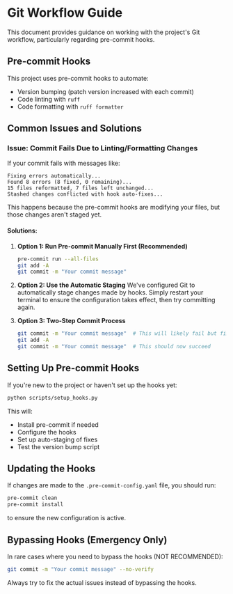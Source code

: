 # Git Workflow Guide

This document provides guidance on working with the project's Git workflow, particularly regarding pre-commit hooks.

## Pre-commit Hooks

This project uses pre-commit hooks to automate:
- Version bumping (patch version increased with each commit)
- Code linting with `ruff`
- Code formatting with `ruff formatter`

## Common Issues and Solutions

### Issue: Commit Fails Due to Linting/Formatting Changes

If your commit fails with messages like:
```
Fixing errors automatically...
Found 8 errors (8 fixed, 0 remaining)...
15 files reformatted, 7 files left unchanged...
Stashed changes conflicted with hook auto-fixes...
```

This happens because the pre-commit hooks are modifying your files, but those changes aren't staged yet.

#### Solutions:

1. **Option 1: Run Pre-commit Manually First (Recommended)**
   ```bash
   pre-commit run --all-files
   git add -A
   git commit -m "Your commit message"
   ```

2. **Option 2: Use the Automatic Staging**
   We've configured Git to automatically stage changes made by hooks. Simply restart your terminal to ensure the configuration takes effect, then try committing again.

3. **Option 3: Two-Step Commit Process**
   ```bash
   git commit -m "Your commit message"  # This will likely fail but fix files
   git add -A
   git commit -m "Your commit message"  # This should now succeed
   ```

## Setting Up Pre-commit Hooks

If you're new to the project or haven't set up the hooks yet:

```bash
python scripts/setup_hooks.py
```

This will:
- Install pre-commit if needed
- Configure the hooks
- Set up auto-staging of fixes
- Test the version bump script

## Updating the Hooks

If changes are made to the `.pre-commit-config.yaml` file, you should run:

```bash
pre-commit clean
pre-commit install
```

to ensure the new configuration is active.

## Bypassing Hooks (Emergency Only)

In rare cases where you need to bypass the hooks (NOT RECOMMENDED):

```bash
git commit -m "Your commit message" --no-verify
```

Always try to fix the actual issues instead of bypassing the hooks.
